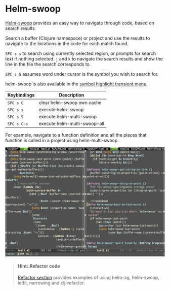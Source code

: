 # Helm-swoop

[Helm-swoop](https://develop.spacemacs.org/layers/+completion/helm/README.html#helm-swoop) provides an easy way to navigate through code, based on search results

Search a buffer (Clojure namespace) or project and use the results to navigate to the locations in the code for each match found.

`SPC s s` to search using currently selected region, or prompts for search text if nothing selected.  `j` and `k` to navigate the search results and show the line in the file the search corresponds to.

`SPC s S` assumes word under cursor is the symbol you wish to search for.

helm-swoop is also available in the [symbol highlight transient menu](/navigating-code/names-symbols.html).


| Keybindings | Description                  |
|-------------|------------------------------|
| `SPC s C`   | clear helm-swoop own cache   |
| `SPC s s`   | execute helm-swoop           |
| `SPC s S`   | execute helm-multi-swoop     |
| `SPC s C-s` | execute helm-multi-swoop-all |

For example, navigate to a function definition and all the places that function is called in a project using helm-multi-swoop.

![Helm multi-swoop](https://raw.githubusercontent.com/ShingoFukuyama/images/master/helm-multi-swoop.gif)

> #### Hint::Refactor code
> [Refactor section](/refactor/) provides examples of using helm-ag, helm-swoop, iedit, narrowing and clj-refactor.
